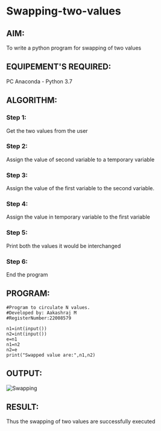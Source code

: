 # Swapping-two-values
## AIM:
To write a python program for swapping of two values
## EQUIPEMENT'S REQUIRED: 
PC
Anaconda - Python 3.7
## ALGORITHM: 
### Step 1:
Get the two values from the user
### Step 2: 
Assign the value of second variable to a temporary variable 
### Step 3: 
Assign the value of the first variable to the second variable.
### Step 4:  
Assign the value in temporary variable to the first variable
### Step 5: 
Print both the values it would be interchanged
### Step 6: 
End the program
## PROGRAM:
```
#Program to circulate N values.
#Developed by: Aakashraj M
#RegisterNumber:22008579

n1=int(input())
n2=int(input())
e=n1
n1=n2
n2=e
print("Swapped value are:",n1,n2)
```
## OUTPUT:
![Swapping](https://user-images.githubusercontent.com/121117266/209358529-d60a21da-eed6-4cc9-90f7-27a19f04901e.png)


## RESULT:
Thus the swapping of two values are successfully executed



